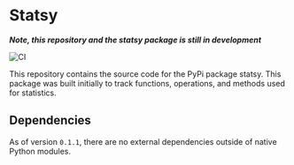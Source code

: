 # Statsy

_**Note, this repository and the statsy package is still in development**_

![CI](https://github.com/cameronmore/Statsy/blob/main/.github/workflows/test/badge.svg)

This repository contains the source code for the PyPi package statsy. This package was built initially to track functions, operations, and methods used for statistics.

## Dependencies
As of version `0.1.1`, there are no external dependencies outside of native Python modules.